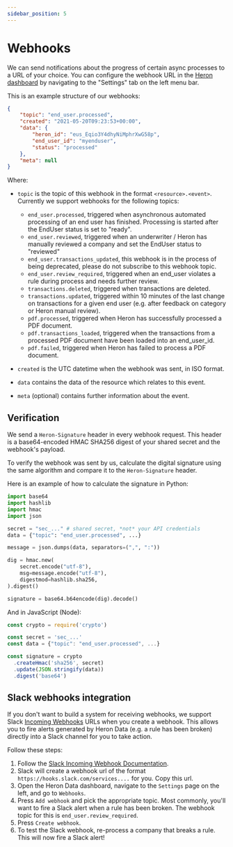 ```yaml
---
sidebar_position: 5
---
```


# Webhooks

We can send notifications about the progress of certain async processes to a
URL of your choice. You can configure the webhook URL in the [Heron dashboard](https://dashboard.herondata.io/) by navigating to the "Settings" tab on the left menu bar.

This is an example structure of our webhooks:

```json
{
    "topic": "end_user.processed",
    "created": "2021-05-20T09:23:53+00:00",
    "data": {
        "heron_id": "eus_Eqio3Y4dhyNiMphrXwG58p",
        "end_user_id": "myenduser",
        "status": "processed"
    },
    "meta": null
}
```

Where:

-   `topic` is the topic of this webhook in the format `<resource>.<event>`. Currently we support webhooks for the following topics:

    -   `end_user.processed`, triggered when asynchronous automated processing of an end user has finished. Processing is started after the EndUser status is set to "ready".
    -   `end_user.reviewed`, triggered when an underwriter / Heron has manually reviewed a company and set the EndUser status to "reviewed"
    -   `end_user.transactions_updated`, this webhook is in the process of being deprecated, please do not subscribe to this webhook topic.
    -   `end_user.review_required`, triggered when an end_user violates a rule during process and needs further review.
    -   `transactions.deleted`, triggered when transactions are deleted.
    -   `transactions.updated`, triggered within 10 minutes of the last change on transactions for a given end user (e.g. after feedback on category or Heron manual review).
    -   `pdf.processed`, triggered when Heron has successfully processed a PDF document.
    -   `pdf.transactions_loaded`, triggered when the transactions from a processed PDF document have been loaded into an end_user_id.
    -   `pdf.failed`, triggered when Heron has failed to process a PDF document.

-   `created` is the UTC datetime when the webhook was sent, in ISO format.
-   `data` contains the data of the resource which relates to this event.
-   `meta` (optional) contains further information about the event.

## Verification

We send a `Heron-Signature` header in every webhook request. This header is a
base64-encoded HMAC SHA256 digest of your shared secret and the webhook's
payload.

To verify the webhook was sent by us, calculate the digital signature using the
same algorithm and compare it to the `Heron-Signature` header.

Here is an example of how to calculate the signature in Python:

```py
import base64
import hashlib
import hmac
import json

secret = "sec_..." # shared secret, *not* your API credentials
data = {"topic": "end_user.processed", ...}

message = json.dumps(data, separators=(",", ":"))

dig = hmac.new(
    secret.encode("utf-8"),
    msg=message.encode("utf-8"),
    digestmod=hashlib.sha256,
).digest()

signature = base64.b64encode(dig).decode()
```

And in JavaScript (Node):

```js
const crypto = require('crypto')

const secret = 'sec_...'
const data = {"topic": "end_user.processed", ...}

const signature = crypto
  .createHmac('sha256', secret)
  .update(JSON.stringify(data))
  .digest('base64')
```

## Slack webhooks integration

If you don't want to build a system for receiving webhooks, we support
Slack [Incoming Webhooks](https://api.slack.com/messaging/webhooks) URLs when
you create a webhook. This allows you to fire alerts generated by Heron Data (e.g. a rule has been broken)
directly into a Slack channel for you to take action.

Follow these steps:

1. Follow the [Slack Incoming Webhook Documentation](https://api.slack.com/messaging/webhooks).
2. Slack will create a webhook url of the format `https://hooks.slack.com/services....` for you. Copy this url.
3. Open the Heron Data dashboard, navigate to the `Settings` page on the left, and go to `Webhooks`.
4. Press `Add webhook` and pick the appropriate topic. Most commonly, you'll want to fire a Slack alert when a rule has been broken. The webhook topic for this is `end_user.review_required`.
5. Press `Create webhook`.
6. To test the Slack webhook, re-process a company that breaks a rule. This will now fire a Slack alert!
